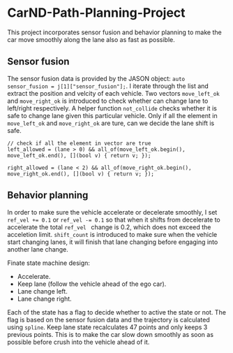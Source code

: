 # CarND-Path-Planning-Project

This project incorporates sensor fusion and behavior planning to make the car move smoothly along the lane also as fast as possible.  

## Sensor fusion
The sensor fusion data is provided by the JASON object: `auto sensor_fusion = j[1]["sensor_fusion"];`. I iterate through the list and extract the position and velcity of each vehicle. Two vectors `move_left_ok` and `move_right_ok` is introduced to check whether can change lane to left/right respectively. A helper function `not_collide` checks whether it is safe to change lane given this particular vehicle. Only if all the element in `move_left_ok` and `move_right_ok` are ture, can we decide the lane shift is safe.

```
// check if all the element in vector are true
left_allowed = (lane > 0) && all_of(move_left_ok.begin(), move_left_ok.end(), [](bool v) { return v; });

right_allowed = (lane < 2) && all_of(move_right_ok.begin(), move_right_ok.end(), [](bool v) { return v; });
```

## Behavior planning
In order to make sure the vehicle accelerate or decelerate smoothly, I set `ref_vel += 0.1` or `ref_vel -= 0.1` so that when it shifts from decelerate to accelerate the total `ref_vel ` change is 0.2, which does not exceed the acceletion limit. `shift_count` is introduced to make sure when the vehicle start changing lanes, it will finish that lane changing before engaging into another lane change.

Finate state machine design:

- Accelerate.
- Keep lane (follow the vehicle ahead of the ego car).
- Lane change left.
- Lane change right.

Each of the state has a flag to decide whether to active the state or not. The flag is based on the sensor fusion data and the trajectory is calculated using `spline`. Keep lane state recalculates 47 points and only keeps 3 previous points. This is to make the car slow down smoothly as soon as possible before crush into the vehicle ahead of it.